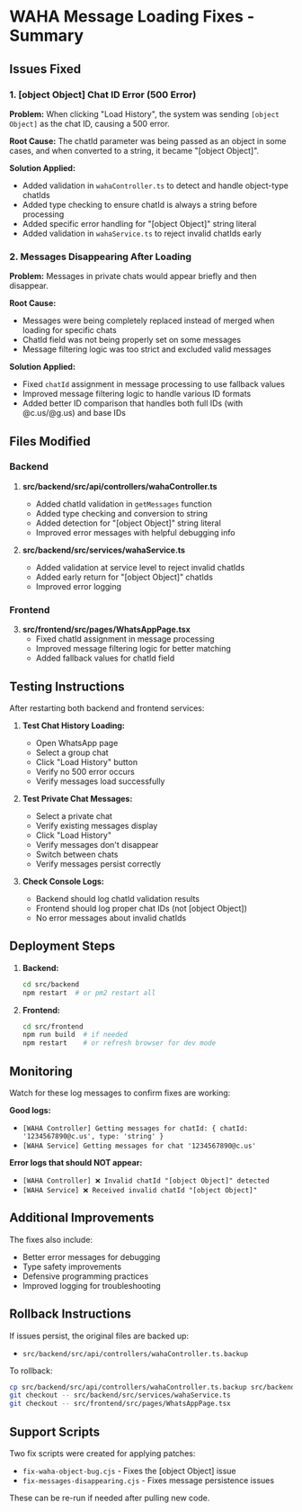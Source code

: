 # WAHA Message Loading Fixes - Summary

## Issues Fixed

### 1. [object Object] Chat ID Error (500 Error)
**Problem:** When clicking "Load History", the system was sending `[object Object]` as the chat ID, causing a 500 error.

**Root Cause:** The chatId parameter was being passed as an object in some cases, and when converted to a string, it became "[object Object]".

**Solution Applied:**
- Added validation in `wahaController.ts` to detect and handle object-type chatIds
- Added type checking to ensure chatId is always a string before processing
- Added specific error handling for "[object Object]" string literal
- Added validation in `wahaService.ts` to reject invalid chatIds early

### 2. Messages Disappearing After Loading
**Problem:** Messages in private chats would appear briefly and then disappear.

**Root Cause:** 
- Messages were being completely replaced instead of merged when loading for specific chats
- ChatId field was not being properly set on some messages
- Message filtering logic was too strict and excluded valid messages

**Solution Applied:**
- Fixed `chatId` assignment in message processing to use fallback values
- Improved message filtering logic to handle various ID formats
- Added better ID comparison that handles both full IDs (with @c.us/@g.us) and base IDs

## Files Modified

### Backend
1. **src/backend/src/api/controllers/wahaController.ts**
   - Added chatId validation in `getMessages` function
   - Added type checking and conversion to string
   - Added detection for "[object Object]" string literal
   - Improved error messages with helpful debugging info

2. **src/backend/src/services/wahaService.ts**
   - Added validation at service level to reject invalid chatIds
   - Added early return for "[object Object]" chatIds
   - Improved error logging

### Frontend
3. **src/frontend/src/pages/WhatsAppPage.tsx**
   - Fixed chatId assignment in message processing
   - Improved message filtering logic for better matching
   - Added fallback values for chatId field

## Testing Instructions

After restarting both backend and frontend services:

1. **Test Chat History Loading:**
   - Open WhatsApp page
   - Select a group chat
   - Click "Load History" button
   - Verify no 500 error occurs
   - Verify messages load successfully

2. **Test Private Chat Messages:**
   - Select a private chat
   - Verify existing messages display
   - Click "Load History"
   - Verify messages don't disappear
   - Switch between chats
   - Verify messages persist correctly

3. **Check Console Logs:**
   - Backend should log chatId validation results
   - Frontend should log proper chat IDs (not [object Object])
   - No error messages about invalid chatIds

## Deployment Steps

1. **Backend:**
   ```bash
   cd src/backend
   npm restart  # or pm2 restart all
   ```

2. **Frontend:**
   ```bash
   cd src/frontend
   npm run build  # if needed
   npm restart    # or refresh browser for dev mode
   ```

## Monitoring

Watch for these log messages to confirm fixes are working:

**Good logs:**
- `[WAHA Controller] Getting messages for chatId: { chatId: '1234567890@c.us', type: 'string' }`
- `[WAHA Service] Getting messages for chat '1234567890@c.us'`

**Error logs that should NOT appear:**
- `[WAHA Controller] ❌ Invalid chatId "[object Object]" detected`
- `[WAHA Service] ❌ Received invalid chatId "[object Object]"`

## Additional Improvements

The fixes also include:
- Better error messages for debugging
- Type safety improvements
- Defensive programming practices
- Improved logging for troubleshooting

## Rollback Instructions

If issues persist, the original files are backed up:
- `src/backend/src/api/controllers/wahaController.ts.backup`

To rollback:
```bash
cp src/backend/src/api/controllers/wahaController.ts.backup src/backend/src/api/controllers/wahaController.ts
git checkout -- src/backend/src/services/wahaService.ts
git checkout -- src/frontend/src/pages/WhatsAppPage.tsx
```

## Support Scripts

Two fix scripts were created for applying patches:
- `fix-waha-object-bug.cjs` - Fixes the [object Object] issue
- `fix-messages-disappearing.cjs` - Fixes message persistence issues

These can be re-run if needed after pulling new code.